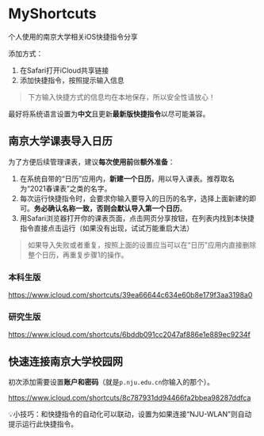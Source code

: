 # MyShortcuts

 个人使用的南京大学相关iOS快捷指令分享

添加方式：

1. 在Safari打开iCloud共享链接
2. 添加快捷指令，按照提示输入信息

> 下方输入快捷方式的信息均在本地保存，所以安全性请放心！

最好将系统语言设置为**中文**且更新**最新版快捷指令**以尽可能兼容。

## 南京大学课表导入日历

为了方便后续管理课表，建议**每次使用前**做**额外准备**：

1. 在系统自带的“日历”应用内，**新建一个日历**，用以导入课表。推荐取名为“2021春课表”之类的名字。
2. 每次运行快捷指令时，会要求你输入要导入的日历的名字，选择上面新建的即可。**务必确认名称一致，否则会默认导入第一个日历**。
3. 用Safari浏览器打开你的课表页面，点击网页分享按钮，在列表内找到本快捷指令直接点击运行（如果没有出现，试试万能重启大法）
> 如果导入失败或者重复，按照上面的设置应当可以在“日历”应用内直接删除整个日历，再重复步骤1的操作。

### 本科生版

https://www.icloud.com/shortcuts/39ea66644c634e60b8e179f3aa3198a0

### 研究生版

https://www.icloud.com/shortcuts/6bddb091cc2047af886e1e889ec9234f


## 快速连接南京大学校园网

初次添加需要设置**账户和密码**（就是`p.nju.edu.cn`你输入的那个）。

https://www.icloud.com/shortcuts/8c787931dd94466fa2bbea98287ddfca

💡小技巧：和快捷指令的自动化可以联动，设置为如果连接“NJU-WLAN”则自动提示运行此快捷指令。
